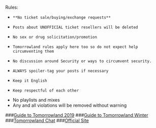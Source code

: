 Rules:

*     **No ticket sale/buying/exchange requests**
*     Posts about UNOFFICIAL ticket resellers will be deleted
*     No sex or drug solicitation/promotion
*     Tomorrowland rules apply here too so do not expect help circumventing them
*     No discussion around Security or ways to circumvent security.
*     ALWAYS spoiler-tag your posts if necessary
*     Keep it English
*     Keep respectful of each other
* No playlists and mixes
* Any and all violations will be removed without warning

###[Guide to Tomorrowland 2019](https://www.reddit.com/r/Tomorrowland/comments/94mjrn/guide_to_tomorrowland_2019/)
###[Guide to Tomorrowland Winter](https://old.reddit.com/r/Tomorrowland/comments/95aczf/guide_to_tomorrowland_winter/)
###[Tomorrowland Chat](https://s.reddit.com/channel/1443166_3c4663d39a10f05848206425f8c2441aeabacfc7)
###[Official Site](http://www.tomorrowland.com/)
